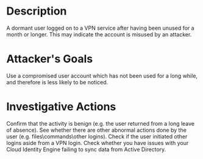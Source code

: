 # Description
A dormant user logged on to a VPN service after having been unused for a month or longer. This may indicate the account is misused by an attacker.
# Attacker's Goals
Use a compromised user account which has not been used for a long while, and therefore is less likely to be noticed.
# Investigative Actions
Confirm that the activity is benign (e.g. the user returned from a long leave of absence).
See whether there are other abnormal actions done by the user (e.g. files\commands\other logins).
Check if the user initiated other logins aside from a VPN login.
Check whether you have issues with your Cloud Identity Engine failing to sync data from Active Directory.
